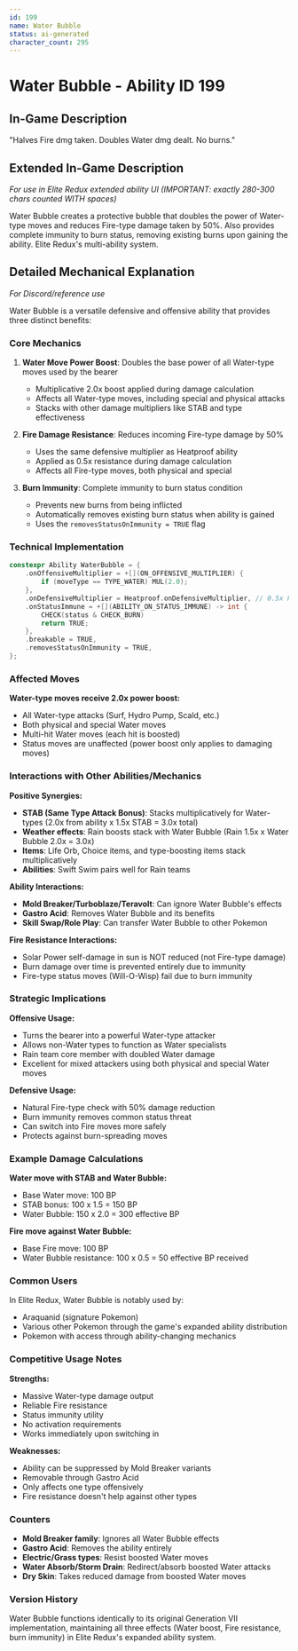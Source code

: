 ```yaml
---
id: 199
name: Water Bubble
status: ai-generated
character_count: 295
---
```


# Water Bubble - Ability ID 199

## In-Game Description
"Halves Fire dmg taken. Doubles Water dmg dealt. No burns."

## Extended In-Game Description
*For use in Elite Redux extended ability UI (IMPORTANT: exactly 280-300 chars counted WITH spaces)*

Water Bubble creates a protective bubble that doubles the power of Water-type moves and reduces Fire-type damage taken by 50%. Also provides complete immunity to burn status, removing existing burns upon gaining the ability. Elite Redux's multi-ability system.

## Detailed Mechanical Explanation
*For Discord/reference use*

Water Bubble is a versatile defensive and offensive ability that provides three distinct benefits:

### Core Mechanics

1. **Water Move Power Boost**: Doubles the base power of all Water-type moves used by the bearer
   - Multiplicative 2.0x boost applied during damage calculation
   - Affects all Water-type moves, including special and physical attacks
   - Stacks with other damage multipliers like STAB and type effectiveness

2. **Fire Damage Resistance**: Reduces incoming Fire-type damage by 50%
   - Uses the same defensive multiplier as Heatproof ability
   - Applied as 0.5x resistance during damage calculation
   - Affects all Fire-type moves, both physical and special

3. **Burn Immunity**: Complete immunity to burn status condition
   - Prevents new burns from being inflicted
   - Automatically removes existing burn status when ability is gained
   - Uses the `removesStatusOnImmunity = TRUE` flag

### Technical Implementation

```cpp
constexpr Ability WaterBubble = {
    .onOffensiveMultiplier = +[](ON_OFFENSIVE_MULTIPLIER) {
        if (moveType == TYPE_WATER) MUL(2.0);
    },
    .onDefensiveMultiplier = Heatproof.onDefensiveMultiplier, // 0.5x Fire resistance
    .onStatusImmune = +[](ABILITY_ON_STATUS_IMMUNE) -> int {
        CHECK(status & CHECK_BURN)
        return TRUE;
    },
    .breakable = TRUE,
    .removesStatusOnImmunity = TRUE,
};
```

### Affected Moves
**Water-type moves receive 2.0x power boost:**
- All Water-type attacks (Surf, Hydro Pump, Scald, etc.)
- Both physical and special Water moves
- Multi-hit Water moves (each hit is boosted)
- Status moves are unaffected (power boost only applies to damaging moves)

### Interactions with Other Abilities/Mechanics

**Positive Synergies:**
- **STAB (Same Type Attack Bonus)**: Stacks multiplicatively for Water-types (2.0x from ability x 1.5x STAB = 3.0x total)
- **Weather effects**: Rain boosts stack with Water Bubble (Rain 1.5x x Water Bubble 2.0x = 3.0x)
- **Items**: Life Orb, Choice items, and type-boosting items stack multiplicatively
- **Abilities**: Swift Swim pairs well for Rain teams

**Ability Interactions:**
- **Mold Breaker/Turboblaze/Teravolt**: Can ignore Water Bubble's effects
- **Gastro Acid**: Removes Water Bubble and its benefits
- **Skill Swap/Role Play**: Can transfer Water Bubble to other Pokemon

**Fire Resistance Interactions:**
- Solar Power self-damage in sun is NOT reduced (not Fire-type damage)
- Burn damage over time is prevented entirely due to immunity
- Fire-type status moves (Will-O-Wisp) fail due to burn immunity

### Strategic Implications

**Offensive Usage:**
- Turns the bearer into a powerful Water-type attacker
- Allows non-Water types to function as Water specialists
- Rain team core member with doubled Water damage
- Excellent for mixed attackers using both physical and special Water moves

**Defensive Usage:**
- Natural Fire-type check with 50% damage reduction
- Burn immunity removes common status threat
- Can switch into Fire moves more safely
- Protects against burn-spreading moves

### Example Damage Calculations

**Water move with STAB and Water Bubble:**
- Base Water move: 100 BP
- STAB bonus: 100 x 1.5 = 150 BP
- Water Bubble: 150 x 2.0 = 300 effective BP

**Fire move against Water Bubble:**
- Base Fire move: 100 BP
- Water Bubble resistance: 100 x 0.5 = 50 effective BP received

### Common Users
In Elite Redux, Water Bubble is notably used by:
- Araquanid (signature Pokemon)
- Various other Pokemon through the game's expanded ability distribution
- Pokemon with access through ability-changing mechanics

### Competitive Usage Notes

**Strengths:**
- Massive Water-type damage output
- Reliable Fire resistance
- Status immunity utility
- No activation requirements
- Works immediately upon switching in

**Weaknesses:**
- Ability can be suppressed by Mold Breaker variants
- Removable through Gastro Acid
- Only affects one type offensively
- Fire resistance doesn't help against other types

### Counters
- **Mold Breaker family**: Ignores all Water Bubble effects
- **Gastro Acid**: Removes the ability entirely
- **Electric/Grass types**: Resist boosted Water moves
- **Water Absorb/Storm Drain**: Redirect/absorb boosted Water attacks
- **Dry Skin**: Takes reduced damage from boosted Water moves

### Version History
Water Bubble functions identically to its original Generation VII implementation, maintaining all three effects (Water boost, Fire resistance, burn immunity) in Elite Redux's expanded ability system.